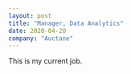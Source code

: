 ```yaml
---
layout: post
title: "Manager, Data Analytics"
date: 2020-04-20
company: "Auctane"
---
```


This is my current job.